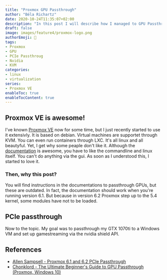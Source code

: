 ```yaml
---
title: "Proxmox GPU Passthrough"
author: "Béla Richartz"
date: 2020-10-24T11:35:07+02:00
description: "In this post I will describe how I managed to GPU Passthroug in Proxmox VE 6.2."
draft: false
image: images/feature4/proxmox-logo.png
authorEmoji: 🤖
tags:
- Proxmox
- GPU
- PCIe Passthroug
- Nvidia
- KVM
categories:
- linux
- virtualization
series:
- Proxmox VE
enableToc: true
enableTocContent: true
---
```


## Proxmox VE is awesome!

I've known [Proxmox VE](https://proxmox.com/en/proxmox-ve) now for some time, but I just recently started to use it extensivly. It is based on debian. Virtual machines are supportet through KVM. You can even run containers through LXC. It's all linux and all beautyful. Yet, I get why some peaple don't like it. Although the [documentation](https://pve.proxmox.com/pve-docs/) is awesome, you have to like the commandline and linux itself. You can't do anything via the gui. As soon as I understood this, I started to love it.

### Then, why this post?

You will find instructions in the documentations to passthrough GPUs, but these are outdated. In fact, the documentation should work when you're running version 6.1. But because in version 6.2 Proxmox step up to the 5.4 kernel, some modules have not to be loaded.

## PCIe passthrough

Now to the topic. My goal was to passthrough my GTX 1070ti to a Windows VM and set up gamestreaming via the nvidia shield API. 

## References
- [Allen Sampsell - Proxmox 6.1 and 6.2 PCIe Passthrough](https://youtu.be/_fkKIMF3HZw)
- [Chonklord - The Ultimate Beginner's Guide to GPU Passthrough (Proxmox, Windows 10)](https://www.reddit.com/r/homelab/comments/b5xpua/the_ultimate_beginners_guide_to_gpu_passthrough/)